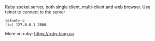 Ruby socket server, both single client, multi-client and web browser.
Use telnet to connect to the server

    telnet> o
    (to) 127.0.0.1 2000

More on ruby: https://ruby-lang.co

